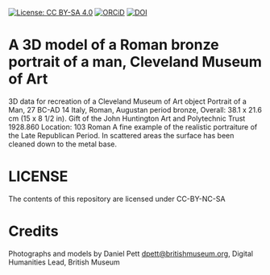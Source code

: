 
[![License: CC BY-SA 4.0](https://img.shields.io/badge/License-CC%20BY--SA%204.0-lightgrey.svg)](http://creativecommons.org/licenses/by-sa/4.0/) [![ORCiD](https://img.shields.io/badge/ORCiD-0000--0002--0246--2335-green.svg)](http://orcid.org/0000-0002-0246-2335) [![DOI](https://zenodo.org/badge/89360721.svg)](https://zenodo.org/badge/latestdoi/89360721)


# A 3D model of a Roman bronze portrait of a man, Cleveland Museum of Art

3D data for recreation of a Cleveland Museum of Art object
Portrait of a Man, 27 BC-AD 14
Italy, Roman, Augustan period
bronze, Overall: 38.1 x 21.6 cm (15 x 8 1/2 in). Gift of the John Huntington Art and Polytechnic Trust 1928.860
Location:  103 Roman
A fine example of the realistic portraiture of the Late Republican Period. In scattered areas the surface has been cleaned down to the metal base.

# LICENSE
The contents of this repository are licensed under CC-BY-NC-SA

# Credits
Photographs and models by Daniel Pett <dpett@britishmuseum.org>, Digital Humanities Lead, British Museum
